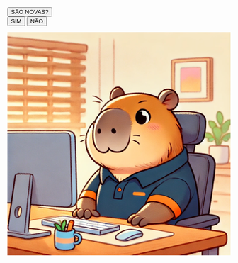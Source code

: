 <!DOCTYPE html>
<html lang="pt-BR">
<head>
    <meta charset="UTF-8">
    <meta name="viewport" content="width=device-width, initial-scale=1.0">
    <title>Meu Site</title>
    <link rel="stylesheet" href="styles2.css">
</head>
<body>
    <div class="container">
        <button id="main-button">SÃO NOVAS?</button>
        <div class="options">
            <button id="sim">SIM</button>
            <button id="nao">NÃO</button>
        </div>
        <p id="mensagem"></p>
        <div id="links"></div>
       </div>
       </footer>
             <img src="cap1.PNG" alt="" ID="CAP1.PNG"
       </footer>
       <script>
        document.getElementById('sim').addEventListener('click', function() {
            document.getElementById('mensagem').textContent = "SE SÃO NOVAS PODE PERGUNTAR";
            document.getElementById('links').innerHTML = `
                <a href="https://wa.me/553121187010" target="_blank">  Setor Cadastro </a><br>
                <a href="https://wa.me/553121181011" target="_blank">  Setor Estoque </a><br>
                <a href="https://wa.me/553188698068" target="_blank">  Deivison (cortin) </a><br>                                                                                          
                <a href="https://wa.me/553191563116" target="_blank">  Emerson (Clodovil) </a><br>
                <a href="https://wa.me/553175604846" target="_blank">  Wanglen (Tio Pit)  </a><br>
                <a href="https://wa.me/553188323218" target="_blank">  Marcelo ( Marcelão) </a><br>
                <a href="https://wa.me/553175374293" target="_blank">  Gênio (Fafá de Belém) </a> `; });
 document.getElementById('nao').addEventListener('click', function() {
            document.getElementById('mensagem').textContent = "CADÊ AS ANOTAÇÕES BARALHO";
            document.getElementById('links').innerHTML = "";
        });
    </script>
</body>
</html>
